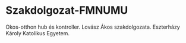 # Szakdolgozat-FMNUMU
Okos-otthon hub és kontroller. Lovász Ákos szakdolgozata. Eszterházy Károly Katolikus Egyetem.
